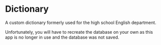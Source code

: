 # Dictionary

A custom dictionary formerly used for the high school English department.

Unfortunately, you will have to recreate the database on your own as this app is no longer in use and the database was not saved.
